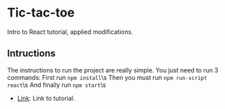 # Tic-tac-toe

Intro to React tutorial, applied modifications.

## Intructions

The instructions to run the project are really simple. You just need to run 3 commands:
First run ```npm install```\s
Then you must run ```npm run-script react```\s
And finally run ```npm start```\s

 
* [Link](https://reactjs.org/tutorial/tutorial.html): Link to tutorial.
